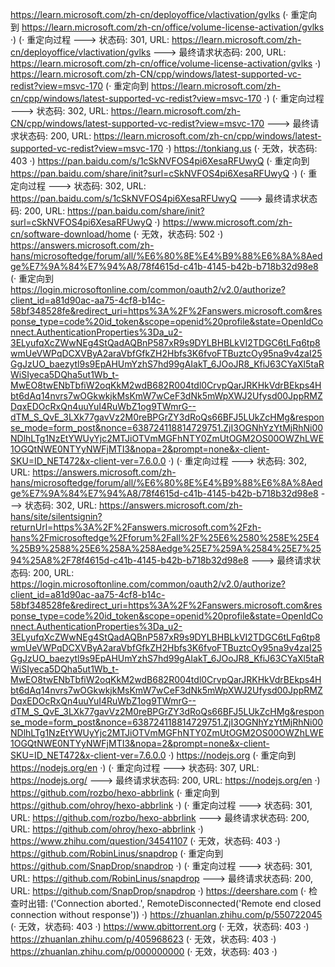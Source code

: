 https://learn.microsoft.com/zh-cn/deployoffice/vlactivation/gvlks (· 重定向到 https://learn.microsoft.com/zh-cn/office/volume-license-activation/gvlks ·)
(· 重定向过程 ---> 状态码: 301, URL: https://learn.microsoft.com/zh-cn/deployoffice/vlactivation/gvlks ---> 最终请求状态码: 200, URL: https://learn.microsoft.com/zh-cn/office/volume-license-activation/gvlks ·)
https://learn.microsoft.com/zh-CN/cpp/windows/latest-supported-vc-redist?view=msvc-170 (· 重定向到 https://learn.microsoft.com/zh-cn/cpp/windows/latest-supported-vc-redist?view=msvc-170 ·)
(· 重定向过程 ---> 状态码: 302, URL: https://learn.microsoft.com/zh-CN/cpp/windows/latest-supported-vc-redist?view=msvc-170 ---> 最终请求状态码: 200, URL: https://learn.microsoft.com/zh-cn/cpp/windows/latest-supported-vc-redist?view=msvc-170 ·)
https://tonkiang.us (· 无效，状态码: 403 ·)
https://pan.baidu.com/s/1cSkNVFOS4pi6XesaRFUwyQ (· 重定向到 https://pan.baidu.com/share/init?surl=cSkNVFOS4pi6XesaRFUwyQ ·)
(· 重定向过程 ---> 状态码: 302, URL: https://pan.baidu.com/s/1cSkNVFOS4pi6XesaRFUwyQ ---> 最终请求状态码: 200, URL: https://pan.baidu.com/share/init?surl=cSkNVFOS4pi6XesaRFUwyQ ·)
https://www.microsoft.com/zh-cn/software-download/home (· 无效，状态码: 502 ·)
https://answers.microsoft.com/zh-hans/microsoftedge/forum/all/%E6%80%8E%E4%B9%88%E6%8A%8Aedge%E7%9A%84%E7%94%A8/78f4615d-c41b-4145-b42b-b718b32d98e8 (· 重定向到 https://login.microsoftonline.com/common/oauth2/v2.0/authorize?client_id=a81d90ac-aa75-4cf8-b14c-58bf348528fe&redirect_uri=https%3A%2F%2Fanswers.microsoft.com&response_type=code%20id_token&scope=openid%20profile&state=OpenIdConnect.AuthenticationProperties%3Da_u2-3ELyufqXcZWwNEg4StQadAQBnP587xR9s9DYLBHBLkVI2TDGC6tLFq6tp8wmUeVWPqDCXVByA2araVbfGfkZH2Hbfs3K6fvoFTBuztcOy95na9v4zaI25GgJzUO_baezytl9s9EpAHUmYzhS7hd99gAIakT_6JOoJR8_KfiJ63CYaXl5taRWiSIyeca5DQha5ut1Wb_t-MwEO8twENbTbfiW2oqKkM2wdB682R004tdl0CrvpQarJRKHkVdrBEkps4Hbt6dAq14nvrs7wOGkwkjkMsKmW7wCeF3dNk5mWpXWJ2Ufysd00JppRMZDqxEDOcRxQn4uuYuI4RuWbZ1og9TWmrG--dTM_S_QvE_3LXk77gavVz2M0reBPGrZY3dRoQs66BFJ5LUkZcHMg&response_mode=form_post&nonce=638724118814729751.ZjI3OGNhYzYtMjRhNi00NDlhLTg1NzEtYWUyYjc2MTJiOTVmMGFhNTY0ZmUtOGM2OS00OWZhLWE1OGQtNWE0NTYyNWFjMTI3&nopa=2&prompt=none&x-client-SKU=ID_NET472&x-client-ver=7.6.0.0 ·)
(· 重定向过程 ---> 状态码: 302, URL: https://answers.microsoft.com/zh-hans/microsoftedge/forum/all/%E6%80%8E%E4%B9%88%E6%8A%8Aedge%E7%9A%84%E7%94%A8/78f4615d-c41b-4145-b42b-b718b32d98e8 ---> 状态码: 302, URL: https://answers.microsoft.com/zh-hans/site/silentsignin?returnUrl=https%3A%2F%2Fanswers.microsoft.com%2Fzh-hans%2Fmicrosoftedge%2Fforum%2Fall%2F%25E6%2580%258E%25E4%25B9%2588%25E6%258A%258Aedge%25E7%259A%2584%25E7%2594%25A8%2F78f4615d-c41b-4145-b42b-b718b32d98e8 ---> 最终请求状态码: 200, URL: https://login.microsoftonline.com/common/oauth2/v2.0/authorize?client_id=a81d90ac-aa75-4cf8-b14c-58bf348528fe&redirect_uri=https%3A%2F%2Fanswers.microsoft.com&response_type=code%20id_token&scope=openid%20profile&state=OpenIdConnect.AuthenticationProperties%3Da_u2-3ELyufqXcZWwNEg4StQadAQBnP587xR9s9DYLBHBLkVI2TDGC6tLFq6tp8wmUeVWPqDCXVByA2araVbfGfkZH2Hbfs3K6fvoFTBuztcOy95na9v4zaI25GgJzUO_baezytl9s9EpAHUmYzhS7hd99gAIakT_6JOoJR8_KfiJ63CYaXl5taRWiSIyeca5DQha5ut1Wb_t-MwEO8twENbTbfiW2oqKkM2wdB682R004tdl0CrvpQarJRKHkVdrBEkps4Hbt6dAq14nvrs7wOGkwkjkMsKmW7wCeF3dNk5mWpXWJ2Ufysd00JppRMZDqxEDOcRxQn4uuYuI4RuWbZ1og9TWmrG--dTM_S_QvE_3LXk77gavVz2M0reBPGrZY3dRoQs66BFJ5LUkZcHMg&response_mode=form_post&nonce=638724118814729751.ZjI3OGNhYzYtMjRhNi00NDlhLTg1NzEtYWUyYjc2MTJiOTVmMGFhNTY0ZmUtOGM2OS00OWZhLWE1OGQtNWE0NTYyNWFjMTI3&nopa=2&prompt=none&x-client-SKU=ID_NET472&x-client-ver=7.6.0.0 ·)
https://nodejs.org (· 重定向到 https://nodejs.org/en ·)
(· 重定向过程 ---> 状态码: 307, URL: https://nodejs.org/ ---> 最终请求状态码: 200, URL: https://nodejs.org/en ·)
https://github.com/rozbo/hexo-abbrlink (· 重定向到 https://github.com/ohroy/hexo-abbrlink ·)
(· 重定向过程 ---> 状态码: 301, URL: https://github.com/rozbo/hexo-abbrlink ---> 最终请求状态码: 200, URL: https://github.com/ohroy/hexo-abbrlink ·)
https://www.zhihu.com/question/34541107 (· 无效，状态码: 403 ·)
https://github.com/RobinLinus/snapdrop (· 重定向到 https://github.com/SnapDrop/snapdrop ·)
(· 重定向过程 ---> 状态码: 301, URL: https://github.com/RobinLinus/snapdrop ---> 最终请求状态码: 200, URL: https://github.com/SnapDrop/snapdrop ·)
https://deershare.com (· 检查时出错: ('Connection aborted.', RemoteDisconnected('Remote end closed connection without response')) ·)
https://zhuanlan.zhihu.com/p/550722045 (· 无效，状态码: 403 ·)
https://www.qbittorrent.org (· 无效，状态码: 403 ·)
https://zhuanlan.zhihu.com/p/405968623 (· 无效，状态码: 403 ·)
https://zhuanlan.zhihu.com/p/000000000 (· 无效，状态码: 403 ·)
